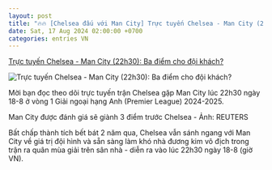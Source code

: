 ```yaml
---
layout: post
title: "🔥🔥 [Chelsea đấu với Man City] Trực tuyến Chelsea - Man City (22h30): Ba điểm cho đội khách?"
date: Sat, 17 Aug 2024 02:00:00 +0700
categories: entries VN
---
```

[Trực tuyến Chelsea - Man City (22h30): Ba điểm cho đội khách?](https://tuoitre.vn/truc-tuyen-chelsea-man-city-22h30-ba-diem-cho-doi-khach-20240818181339694.htm)

![Trực tuyến Chelsea - Man City (22h30): Ba điểm cho đội khách?](https://cdn1.tuoitre.vn/thumb_w/1200/471584752817336320/2024/8/18/2024-08-11t153035z236592952up1ek8b172xm8rtrmadp3soccer-friendly-che-int-17239979000212101698410-63-0-1110-2000-crop-17239980319591594763184.jpg)

Mời bạn đọc theo dõi trực tuyến trận Chelsea gặp Man City lúc 22h30 ngày 18-8 ở vòng 1 Giải ngoại hạng Anh (Premier League) 2024-2025.

Man City được đánh giá sẽ giành 3 điểm trước Chelsea - Ảnh: REUTERS

Bất chấp thành tích bết bát 2 năm qua, Chelsea vẫn sánh ngang với Man City về giá trị đội hình và sẵn sàng làm khó nhà đương kim vô địch trong trận ra quân mùa giải trên sân nhà - diễn ra vào lúc 22h30 ngày 18-8 (giờ VN).

